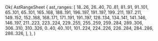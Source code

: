Ok(
    AstRangeSheet {
        ast_ranges: [
            18..26,
            26..40,
            70..81,
            81..91,
            91..101,
            65..101,
            65..101,
            165..168,
            188..191,
            196..197,
            191..197,
            199..211,
            197..211,
            149..152,
            152..168,
            168..171,
            171..191,
            191..197,
            128..134,
            134..141,
            141..146,
            146..197,
            211..223,
            223..224,
            229..255,
            255..259,
            259..284,
            289..306,
            306..310,
            310..326,
            0..40,
            40..101,
            101..224,
            224..226,
            226..284,
            284..286,
            286..326,
        ],
    },
)